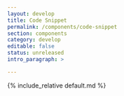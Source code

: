 ```yaml
---
layout: develop
title: Code Snippet
permalink: /components/code-snippet
section: components
category: develop
editable: false
status: unreleased
intro_paragraph: >

---
```


{% include_relative default.md %}
<!-- {% include_relative no-padding-bottom.md %}
{% include_relative no-padding-top.md %} -->
